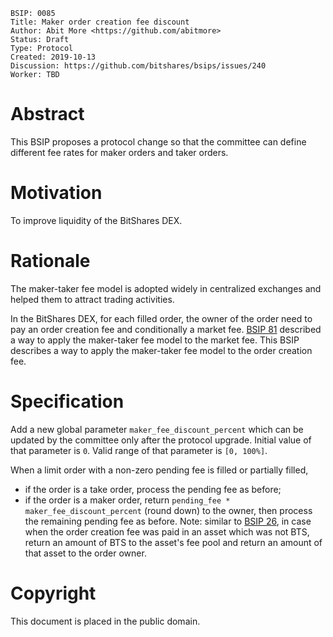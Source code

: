    BSIP: 0085
    Title: Maker order creation fee discount
    Author: Abit More <https://github.com/abitmore>
    Status: Draft
    Type: Protocol
    Created: 2019-10-13
    Discussion: https://github.com/bitshares/bsips/issues/240
    Worker: TBD

# Abstract

This BSIP proposes a protocol change so that the committee can define
different fee rates for maker orders and taker orders.

# Motivation

To improve liquidity of the BitShares DEX.

# Rationale

The maker-taker fee model is adopted widely in centralized exchanges and
helped them to attract trading activities.

In the BitShares DEX, for each filled order, the owner of the order need to
pay an order creation fee and conditionally a market fee. [BSIP 81](
https://github.com/bitshares/bsips/blob/master/bsip-0081.md) described
a way to apply the maker-taker fee model to the market fee. This BSIP
describes a way to apply the maker-taker fee model to the order creation fee.

# Specification

Add a new global parameter `maker_fee_discount_percent` which can
be updated by the committee only after the protocol upgrade.
Initial value of that parameter is `0`.
Valid range of that parameter is `[0, 100%]`.

When a limit order with a non-zero pending fee is filled or partially filled,
* if the order is a take order, process the pending fee as before;
* if the order is a maker order, return
`pending_fee * maker_fee_discount_percent` (round down) to the owner,
then process the remaining pending fee as before.
 Note: similar to [BSIP 26](
https://github.com/bitshares/bsips/blob/master/bsip-0026.md), in case when
 the order creation fee was paid in an asset which was not BTS,
 return an amount of BTS to the asset's fee pool and
 return an amount of that asset to the order owner.

# Copyright
This document is placed in the public domain.

